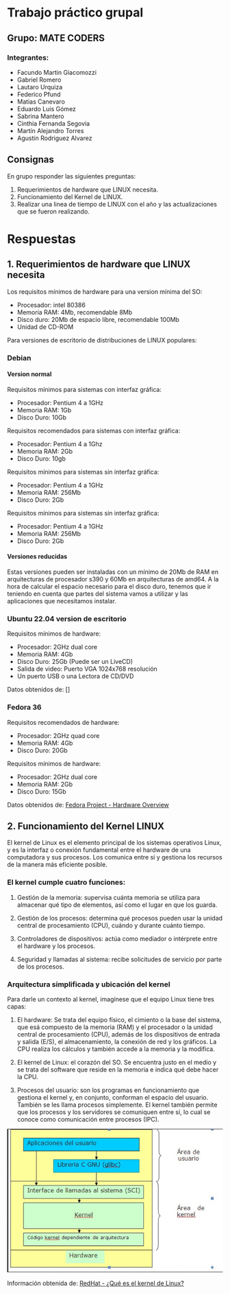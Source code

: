# Trabajo práctico grupal
## Grupo: MATE CODERS

### Integrantes:

- Facundo Martin Giacomozzi
- Gabriel Romero
- Lautaro Urquiza
- Federico Pfund
- Matias Canevaro
- Eduardo Luis Gómez
- Sabrina Mantero
- Cinthia Fernanda Segovia
- Martín Alejandro Torres
- Agustin Rodriguez Alvarez

## Consignas
En grupo responder las siguientes preguntas:
1. Requerimientos de hardware que LINUX necesita.
2. Funcionamiento del Kernel de LINUX.
3. Realizar una linea de tiempo de LINUX con el año y las actualizaciones que se fueron realizando.

# Respuestas

## 1. Requerimientos de hardware que LINUX necesita

Los requisitos mínimos de hardware para una version mínima del SO:
- Procesador: intel 80386
- Memoria RAM: 4Mb, recomendable 8Mb
- Disco duro: 20Mb de espacio libre, recomendable 100Mb
- Unidad de CD-ROM

Para versiones de escritorio de distribuciones de LINUX populares:

### Debian


#### Version normal
Requisitos mínimos para sistemas con interfaz gráfica:
- Procesador: Pentium 4 a 1GHz
- Memoria RAM: 1Gb
- Disco Duro: 10Gb

Requisitos recomendados para sistemas con interfaz gráfica:
- Procesador: Pentium 4 a 1Ghz
- Memoria RAM: 2Gb
- Disco Duro: 10gb

Requisitos mínimos para sistemas sin interfaz gráfica:
- Procesador: Pentium 4 a 1GHz
- Memoria RAM: 256Mb
- Disco Duro: 2Gb

Requisitos mínimos para sistemas sin interfaz gráfica:
- Procesador: Pentium 4 a 1GHz
- Memoria RAM: 256Mb
- Disco Duro: 2Gb

#### Versiones reducidas
Estas versiones pueden ser instaladas con un mínimo de 20Mb de RAM en arquitecturas de procesador s390 y 60Mb en arquitecturas de amd64. A la hora de calcular el espacio necesario para el disco duro, tenemos que ir teniendo en cuenta que partes del sistema vamos a utilizar y las aplicaciones que necesitamos instalar.

### Ubuntu 22.04 version de escritorio

Requisitos mínimos de hardware:
- Procesador: 2GHz dual core
- Memoria RAM: 4Gb
- Disco Duro: 25Gb (Puede ser un LiveCD)
- Salida de video: Puerto VGA 1024x768 resolución
- Un puerto USB o una Lectora de CD/DVD

Datos obtenidos de: []
### Fedora 36

Requisitos recomendados de hardware:
- Procesador: 2GHz quad core
- Memoria RAM: 4Gb
- Disco Duro: 20Gb

Requisitos mínimos de hardware:
- Procesador: 2GHz dual core
- Memoria RAM: 2Gb
- Disco Duro: 15Gb

Datos obtenidos de: [Fedora Project - Hardware Overview](https://docs.fedoraproject.org/en-US/fedora/latest/release-notes/welcome/Hardware_Overview/)

## 2. Funcionamiento del Kernel LINUX

El kernel de Linux es el elemento principal de los sistemas operativos Linux, y es la interfaz o conexión fundamental entre el hardware de una computadora y sus procesos. Los comunica entre sí y gestiona los recursos de la manera más eficiente posible.

### El kernel cumple cuatro funciones:
1. Gestión de la memoria: supervisa cuánta memoria se utiliza para almacenar qué tipo de elementos, así como el lugar en que los guarda.

2. Gestión de los procesos: determina qué procesos pueden usar la unidad central de procesamiento (CPU), cuándo y durante cuánto tiempo.

3. Controladores de dispositivos: actúa como mediador o intérprete entre el hardware y los procesos.

4. Seguridad y llamadas al sistema: recibe solicitudes de servicio por parte de los procesos.


### Arquitectura simplificada y ubicación del kernel

Para darle un contexto al kernel, imagínese que el equipo Linux tiene tres capas:

1. El hardware: Se trata del equipo físico, el cimiento o la base del sistema, que esá compuesto de la memoria (RAM) y el procesador o la unidad central de procesamiento (CPU), además de los dispositivos de entrada y salida (E/S), el almacenamiento, la conexión de red y los gráficos. La CPU realiza los cálculos y también accede a la memoria y la modifica.

2. El kernel de Linux: el corazón del SO. Se encuentra justo en el medio y se trata del software que reside en la memoria e indica qué debe hacer la CPU.

3. Procesos del usuario: son los programas en funcionamiento que gestiona el kernel y, en conjunto, conforman el espacio del usuario. También se les llama procesos simplemente. El kernel también permite que los procesos y los servidores se comuniquen entre sí, lo cual se conoce como comunicación entre procesos (IPC).


![posiciondelkernel](./img/clase6/arquitectura.jpg)

Información obtenida de: [RedHat - ¿Qué es el kernel de Linux?](https://www.redhat.com/es/topics/linux/what-is-the-linux-kernel)
